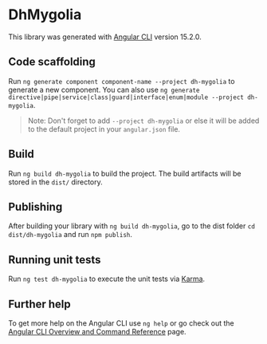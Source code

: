 # DhMygolia

This library was generated with [Angular CLI](https://github.com/angular/angular-cli) version 15.2.0.

## Code scaffolding

Run `ng generate component component-name --project dh-mygolia` to generate a new component. You can also use `ng generate directive|pipe|service|class|guard|interface|enum|module --project dh-mygolia`.
> Note: Don't forget to add `--project dh-mygolia` or else it will be added to the default project in your `angular.json` file. 

## Build

Run `ng build dh-mygolia` to build the project. The build artifacts will be stored in the `dist/` directory.

## Publishing

After building your library with `ng build dh-mygolia`, go to the dist folder `cd dist/dh-mygolia` and run `npm publish`.

## Running unit tests

Run `ng test dh-mygolia` to execute the unit tests via [Karma](https://karma-runner.github.io).

## Further help

To get more help on the Angular CLI use `ng help` or go check out the [Angular CLI Overview and Command Reference](https://angular.io/cli) page.
